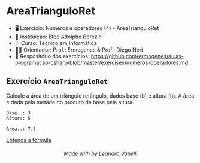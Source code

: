 # AreaTrianguloRet

* 🖥️ Exercício: Números e operadores (4) - AreaTrianguloRet
* 🏫 Instituição: Etec Adolpho Berezin
* ✨ Curso: Técnico em Informática
* 👨‍🏫 Orientador: Prof.: Ermogenes & Prof.: Diego Neri
* 📖 Respositório dos exercícios: https://github.com/ermogenes/aulas-programacao-csharp/blob/master/exercises/numeros-operadores.md
  
## Exercício `AreaTrianguloRet`

Calcule a área de um triângulo retângulo, dados base (b) e altura (h). A área é dada pela metade do produto da base pela altura.

```
Base..: 3
Altura: 5

Área..: 7.5
```

[Entenda a fórmula](https://youtu.be/1Tk3FLDXb1k)

<h6 align="center">Made with by <a href="https://github.com/LeoVanelli">Leandro Vanelli</a></h6>
